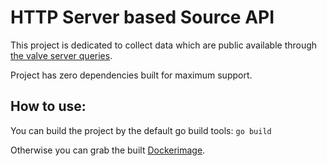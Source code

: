 # HTTP Server based Source API
This project is dedicated to collect data which are public available through [the valve server queries](https://developer.valvesoftware.com/wiki/Server_queries).


Project has zero dependencies built for maximum support.

## How to use:
You can build the project by the default go build tools: `go build`


Otherwise you can grab the built [Dockerimage](https://hub.docker.com/repository/docker/xaviius/source_api).
